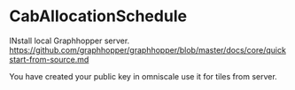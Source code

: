 # CabAllocationSchedule

INstall local Graphhopper server. 
https://github.com/graphhopper/graphhopper/blob/master/docs/core/quickstart-from-source.md

You have created your public key in omniscale use it for tiles from server.


